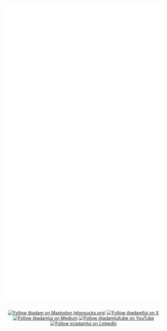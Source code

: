 <div align="center">

<a href="https://raw.githubusercontent.com/adamlui/github-stats/master/generated/overview.svg#gh-light-mode-only">
    <img src="https://github.com/adamlui/github-stats/blob/master/generated/overview.svg#gh-light-mode-only" />
</a>
<a href="https://raw.githubusercontent.com/adamlui/github-stats/master/generated/languages.svg#gh-light-mode-only">
    <img src="https://github.com/adamlui/github-stats/blob/master/generated/languages.svg#gh-light-mode-only" />
</a>

<a href="https://raw.githubusercontent.com/adamlui/github-stats/master/generated/overview.svg#gh-dark-mode-only">
    <img src="https://github.com/adamlui/github-stats/blob/master/generated/overview.svg#gh-dark-mode-only" />
</a>
<a href="https://raw.githubusercontent.com/adamlui/github-stats/master/generated/languages.svg#gh-dark-mode-only">
    <img src="https://github.com/adamlui/github-stats/blob/master/generated/languages.svg#gh-dark-mode-only" />
</a>    
<br /><br />

[![](https://img.shields.io/mastodon/follow/109387703022229926?domain=https%3A%2F%2Felonsucks.org&style=social "Follow @adam on Mastodon (elonsucks.org)")](https://elonsucks.org/@adam?utm_source=github&utm_content=shield)
[![](https://img.shields.io/badge/Follow%20@adamllui-2.2k-blue?logo=x&style=social "Follow @adamllui on X")](https://x.com/intent/user?screen_name=adamllui)
[![](https://img.shields.io/badge/Follow%20@adamlui-637-blue?logo=medium&style=social "Follow @adamlui on Medium")](https://adamlui.com?utm_source=github&utm_content=shield)
[![](https://img.shields.io/youtube/channel/subscribers/UCgBMqK7SRL5R__3qM-YAcSg?label=Follow%20%40adamluitube&style=social "Follow @adamluitube on YouTube")](https://www.youtube.com/AdamLuiTube?sub_confirmation=1)
[![](https://img.shields.io/badge/Follow%20in%2fadamlui-593-blue?logo=linkedin&style=social "Follow in/adamlui on LinkedIn")](https://linkedin.com/in/adamlui)

</div>
